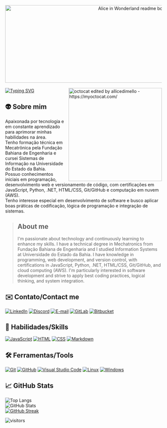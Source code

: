 <div align="center">
  <img alt="Alice in Wonderland readme bottle - https://dev.to/reginadiana/" src="https://i.imgur.com/3FNoBHQ.png" width="1000px" height="250px" />
</div> 
<br>
<a href="https://git.io/typing-svg">
  <img src="https://readme-typing-svg.herokuapp.com?font=Roboto&size=35&pause=1000&color=faebd7&center=true&vCenter=true&width=1000&lines=Olá,+eu+sou+a+Alice+🖖🏻;Hello,+I'm+Alice+🖖🏻" alt="Typing SVG"/>
</a>

<img align="right" alt="octocat edited by allicedimello - https://myoctocat.com/"  src="https://i.imgur.com/uqdWhnU.png" width="300px" height="300px" />

<h2>
  👽 Sobre mim
</h2>

<p align="left">
  Apaixonada por tecnologia e em constante aprendizado para aprimorar minhas habilidades na área.
  <br>
  Tenho formação técnica em Mecatrônica pela Fundação Bahiana de Engenharia e cursei Sistemas de Informação na Universidade do Estado da Bahia. 
  <br>
  Possuo conhecimentos iniciais em programação, desenvolvimento web e versionamento de código, com certificações em JavaScript, Python, .NET, HTML/CSS, Git/GitHub e computação em nuvem (AWS).
  <br>
  Tenho interesse especial em desenvolvimento de software e busco aplicar boas práticas de codificação, lógica de programação e integração de sistemas.
  
  > <h2> About me </h2>
  > I'm passionate about technology and continuously learning to enhance my skills.  
  > I have a technical degree in Mechatronics from Fundação Bahiana de Engenharia and I studied Information Systems at Universidade do Estado da Bahia.
  > I have knowledge in programming, web development, and version control, with certifications in JavaScript, Python, .NET, HTML/CSS, Git/GitHub, and cloud computing (AWS).
  > I'm particularly interested in software development and strive to apply best coding practices, logical thinking, and system integration.
</p>

<h2>
  ✉️ Contato/Contact me
</h2>

[![LinkedIn](https://img.shields.io/badge/LinkedIn-080808?style=for-the-badge&logo=linkedin&logoColor=0E76A8)](https://www.linkedin.com/in/allicedimello/)
[![Discord](https://img.shields.io/badge/Discord-080808?style=for-the-badge&logo=discord)](https://www.discord.com/channels/allicedimello/)
[![E-mail](https://img.shields.io/badge/-Email-080808?style=for-the-badge&logo=microsoft-outlook&logoColor=4869ee)](mailto:allicedimello@outlook.com)
[![GitLab](https://img.shields.io/badge/GitLab-080808?style=for-the-badge&logo=gitlab)](https://gitlab.com/allicedimello)
[![Bitbucket](https://img.shields.io/badge/Bitbucket-080808?style=for-the-badge&logo=bitbucket&logoColor=30A3DC)]([https://confluence.atlassian.com/bitbucketserver/bitbucket-data-center-documentation-776639749.html](https://bitbucket.org/alicemelo/workspace/overview/))

<h2>
  🧠 Habilidades/Skills
</h2>

[![JavaScript](https://img.shields.io/badge/JavaScript-080808?style=for-the-badge&logo=javascript)](https://developer.mozilla.org/pt-BR/docs/Web/JavaScript)
[![HTML](https://img.shields.io/badge/HTML-080808?style=for-the-badge&logo=HTML5)](https://developer.mozilla.org/pt-BR/docs/Web/HTML)
[![CSS](https://img.shields.io/badge/css-080808?style=for-the-badge&logo=CSS3&logoColor=0E76A8)](https://developer.mozilla.org/pt-BR/docs/Web/CSS)
[![Markdown](https://img.shields.io/badge/markdown-080808?style=for-the-badge&logo=markdown)](https://developer.mozilla.org/pt-BR/docs/MDN/Writing_guidelines/Howto/Markdown_in_MDN)

<h2>
  🛠 Ferramentas/Tools
</h2>

[![Git](https://img.shields.io/badge/-Git-080808?style=for-the-badge&logo=git)](https://git-scm.com/docs/git/pt_BR)
[![GitHub](https://img.shields.io/badge/GitHub-080808?style=for-the-badge&logo=github&logoColor=30A3DC)](https://docs.github.com/)
[![Visual Studio Code](https://img.shields.io/badge/-Visual%20Studio%20Code-080808?style=for-the-badge&logo=visual-studio-code&logoColor=30A3DC)](https://code.visualstudio.com/Docs)
[![Linux](https://img.shields.io/badge/-Linux-080808?style=for-the-badge&logo=linux)](https://www.linux.org/forums/#linux-tutorials)
[![Windows](https://img.shields.io/badge/-Windows-080808?style=for-the-badge&logo=windows&logoColor=30A3DC)](https://learn.microsoft.com/pt-br/windows/)

<h2>
  📈 GitHub Stats
</h2>

![Top Langs](https://github-readme-stats-git-masterrstaa-rickstaa.vercel.app/api/top-langs/?username=allicedimello&layout=compact&bg_color=080808&border_color=666666&title_color=acacac&&text_color=faebd7)  
![GitHub Stats](https://github-readme-stats.vercel.app/api?username=allicedimello&theme=transparent&bg_color=080808&border_color=666666&show_icons=true&icon_color=8a0303&title_color=acacac&text_color=faebd7)   
[![GitHub Streak](https://streak-stats.demolab.com/?user=allicedimello&theme=shadow-red&background=080808&border=666666&dates=faebd7)](https://git.io/streak-stats)  

![visitors](https://visitor-badge.laobi.icu/badge?page_id=allicedimello.allicedimello&left_color=080808&right_color=8a0303)
